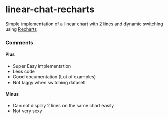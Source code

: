 # linear-chat-recharts

Simple implementation of a linear chart with 2 lines and dynamic switching using [Recharts](http://recharts.org/en-US/)

### Comments

#### Plus
- Super Easy implementation
- Less code
- Good documentation (Lot of examples)
- Not laggy when switching dataset

#### Minus
- Can not display 2 lines on the same chart easily
- Not very sexy
